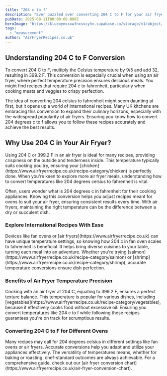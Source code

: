 ```yaml
---
title: "204 c to f"
description: "Ever puzzled over converting 204 C to F for your air fryer recipes? We’ll help you perfect your cooking with the ideal temperatures. Dive in to explore how 204 Celsius transforms into Fahrenheit with ease."
pubDate: 2025-08-11T00:00:00.000Z
heroImage: "https://klueoymssxwfnxsvcyhv.supabase.co/storage/v1/object/public/md/204-c-to-f-74a9fbbd.png"
tags:
  - "measurement"
author: "AirFryerRecipes.co.uk"
---
```


<h2 id="">Understanding 204 C to F Conversion</h2><p id="">To convert 204 C to F, multiply the Celsius temperature by 9/5 and add 32, resulting in 399.2 F. This conversion is especially crucial when using an air fryer, where perfect temperature precision ensures delicious meals. You might find recipes that require 204 c to fahrenheit, particularly when cooking meats and veggies to crispy perfection.</p><p id="">The idea of converting 204 celsius to fahrenheit might seem daunting at first, but it opens up a world of international recipes. Many UK kitchens are embracing this conversion to expand their culinary horizons, especially with the widespread popularity of air fryers. Ensuring you know how to convert 204 degrees c to f allows you to follow these recipes accurately and achieve the best results.</p><h2 id="">Why Use 204 C in Your Air Fryer?</h2><p id="">Using 204 C or 399.2 F in an air fryer is ideal for many recipes, providing crispiness on the outside and tenderness inside. This temperature typically suits cooking poultry, ensuring your [chicken](https://www.airfryerrecipe.co.uk/recipe-category/chicken) is perfectly done. When you're keen to explore more air fryer meals, understanding how to convert temperatures like 204 degrees celsius to fahrenheit is vital.</p><p id="">Often, users wonder what is 204 degrees c in fahrenheit for their cooking appliances. Knowing this conversion helps you adjust recipes meant for ovens to suit your air fryer, ensuring consistent results every time. With air fryers, maintaining the right temperature can be the difference between a dry or succulent dish.</p><h3 id="">Explore International Recipes With Ease</h3><p id="">Devices like fan ovens or [air fryers](https://www.airfryerrecipe.co.uk) can have unique temperature settings, so knowing how 204 c in fan oven scales to fahrenheit is beneficial. It helps bring diverse cuisines to your table, turning each meal into an adventure. Whether you're trying [salmon](https://www.airfryerrecipe.co.uk/recipe-category/salmon) or [shrimp](https://www.airfryerrecipe.co.uk/recipe-category/shrimp), accurate temperature conversions ensure dish perfection.</p><h3 id="">Benefits of Air Fryer Temperature Precision</h3><p id="">Cooking with an air fryer at 204 C, equating to 399.2 F, ensures a perfect texture balance. This temperature is popular for various dishes, including [vegetables](https://www.airfryerrecipe.co.uk/recipe-category/vegetables), because it effectively cooks food without excessive oil. Ensuring you convert temperatures like 204 c to f while following these recipes guarantees you're on track for scrumptious results.</p><h3 id="">Converting 204 C to F for Different Ovens</h3><p id="">Many recipes may call for 204 degrees celsius in different settings like fan ovens or air fryers. Accurate conversions help you adapt and utilize your appliances effectively. The versatility of temperatures means, whether for baking or roasting, chef-standard outcomes are always achievable. For a comprehensive guide, check out our [air fryer conversion chart](https://www.airfryerrecipe.co.uk/air-fryer-conversion-chart).</p>